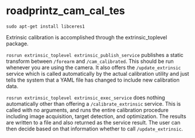 # roadprintz_cam_cal_tes

`sudo apt-get install libceres1`

Extrinsic calibration is accomplished through the extrinsic_toplevel package.

`rosrun extrinsic_toplevel extrinsic_publish_service` publishes a static transform between `/forearm` and `/cam_calibrated`. This should be run whenever you are using the camera. It also offers the `/update_extrinsic` service which is called automatically by the actual calibration utility and just tells the system that a YAML file has changed to include new calibration data.

`rosrun extrinsic_toplevel extrinsic_exec_service` does nothing automatically other than offering a `/calibrate_extrinsic` service. This is called with no arguments, and runs the entire calibration procedure including image acquisition, target detection, and optimization. The results are written to a file and also returned as the service result. The user can then decide based on that information whether to call `/update_extrinsic`.
